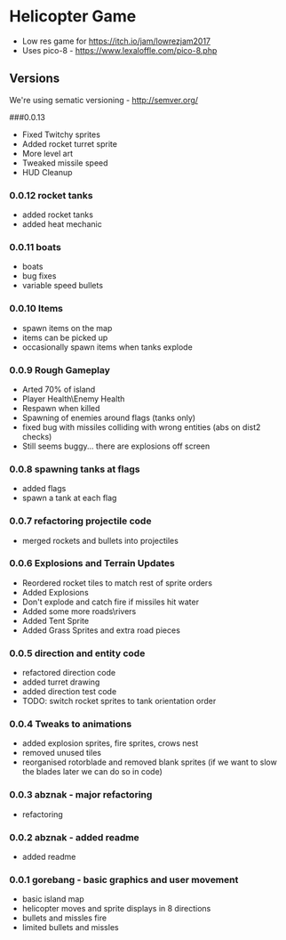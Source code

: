 # Helicopter Game
* Low res game for https://itch.io/jam/lowrezjam2017
* Uses pico-8 - https://www.lexaloffle.com/pico-8.php

## Versions
We're using sematic versioning - http://semver.org/

###0.0.13
* Fixed Twitchy sprites
* Added rocket turret sprite
* More level art
* Tweaked missile speed
* HUD Cleanup

### 0.0.12 rocket tanks
* added rocket tanks
* added heat mechanic
### 0.0.11 boats
* boats
* bug fixes
* variable speed bullets
### 0.0.10 Items
* spawn items on the map
* items can be picked up
* occasionally spawn items when tanks explode
### 0.0.9 Rough Gameplay
* Arted 70% of island
* Player Health\Enemy Health
* Respawn when killed
* Spawning of enemies around flags (tanks only)
* fixed bug with missiles colliding with wrong entities (abs on dist2 checks)
* Still seems buggy... there are explosions off screen

### 0.0.8 spawning tanks at flags
* added flags
* spawn a tank at each flag
### 0.0.7 refactoring projectile code
* merged rockets and bullets into projectiles
### 0.0.6 Explosions and Terrain Updates
* Reordered rocket tiles to match rest of sprite orders
* Added Explosions
* Don't explode and catch fire if missiles hit water
* Added some more roads\rivers
* Added Tent Sprite
* Added Grass Sprites and extra road pieces
### 0.0.5 direction and entity code
* refactored direction code
* added turret drawing
* added direction test code
* TODO: switch rocket sprites to tank orientation order
### 0.0.4 Tweaks to animations
* added explosion sprites, fire sprites, crows nest
* removed unused tiles
* reorganised rotorblade and removed blank sprites (if we want to slow the blades later we can do so in code)
### 0.0.3 abznak - major refactoring
* refactoring
### 0.0.2 abznak - added readme
* added readme
### 0.0.1 gorebang - basic graphics and user movement
* basic island map
* helicopter moves and sprite displays in 8 directions
* bullets and missles fire
* limited bullets and missles
